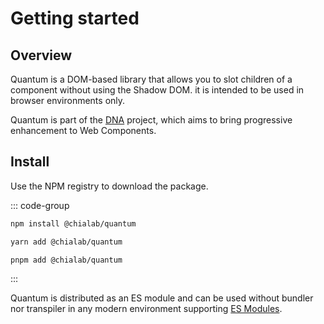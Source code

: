# Getting started

## Overview

Quantum is a DOM-based library that allows you to slot children of a component without using the Shadow DOM. it is intended to be used in browser environments only.

Quantum is part of the [DNA](https://github.com/chialab/dna) project, which aims to bring progressive enhancement to Web Components.

## Install

Use the NPM registry to download the package.

::: code-group
  ```bash [npm]
  npm install @chialab/quantum
  ```
  ```bash [yarn]
  yarn add @chialab/quantum
  ```
  ```bash [pnpm]
  pnpm add @chialab/quantum
  ```
:::

Quantum is distributed as an ES module and can be used without bundler nor transpiler in any modern environment supporting [ES Modules](https://caniuse.com/es6-module).
